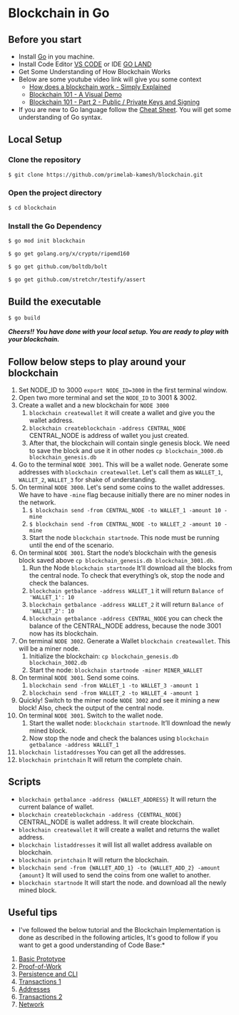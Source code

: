 # Blockchain in Go

## Before you start
- Install [Go](https://go.dev/dl) in you machine.
- Install Code Editor [VS CODE](https://code.visualstudio.com/download) or IDE [GO LAND](https://www.jetbrains.com/help/go/installation-guide.html#toolbox) 
- Get Some Understanding of How Blockchain Works
- Below are some youtube video link will give you some context
  - [How does a blockchain work - Simply Explained](https://www.youtube.com/watch?v=SSo_EIwHSd4)
  - [Blockchain 101 - A Visual Demo](https://www.youtube.com/watch?v=_160oMzblY8)
  - [Blockchain 101 - Part 2 - Public / Private Keys and Signing](https://www.youtube.com/watch?v=xIDL_akeras)
- If you are new to Go language follow the [Cheat Sheet](https://github.com/a8m/golang-cheat-sheet/blob/master/golang_refcard.pdf). You will get some understanding of Go syntax.


## Local Setup

### Clone the repository
```bash
$ git clone https://github.com/primelab-kamesh/blockchain.git
```
### Open the project directory
```bash
$ cd blockchain
```
### Install the Go Dependency
```bash
$ go mod init blockchain
```
```bash
$ go get golang.org/x/crypto/ripemd160
```
```bash
$ go get github.com/boltdb/bolt
```
```bash
$ go get github.com/stretchr/testify/assert
```

## Build the executable
```bash
$ go build
```

***Cheers!! You have done with your local setup. You are ready to play with your blockchain.*** 

## Follow below steps to play around your blockchain
1. Set NODE_ID to 3000 `export NODE_ID=3000` in the first terminal window.
2. Open two more terminal and set the `NODE_ID` to 3001 & 3002.
3. Create a wallet and a new blockchain for `NODE 3000`
   1. `blockchain createwallet` it will create a wallet and give you the wallet address.
   2. `blockchain createblockchain -address CENTRAL_NODE` CENTRAL_NODE is address of wallet you just created.
   3. After that, the blockchain will contain single genesis block. We need to save the block and use it in other nodes `cp blockchain_3000.db blockchain_genesis.db `
4. Go to the terminal `NODE 3001`. This will be a wallet node. Generate some addresses with `blockchain createwallet`. Let's call them as `WALLET_1`, `WALLET_2`, `WALLET_3` for shake of understanding.
5. On terminal `NODE 3000`. Let's send some coins to the wallet addresses. We have to have `-mine` flag because initially there are no miner nodes in the network.
   1. `$ blockchain send -from CENTRAL_NODE -to WALLET_1 -amount 10 -mine` 
   2. `$ blockchain send -from CENTRAL_NODE -to WALLET_2 -amount 10 -mine`
   3. Start the node `blockchain startnode`. This node must be running until the end of the scenario.
6. On terminal `NODE 3001`. Start the node’s blockchain with the genesis block saved above `cp blockchain_genesis.db blockchain_3001.db`.
   1. Run the Node `blockchain startnode` It’ll download all the blocks from the central node. To check that everything’s ok, stop the node and check the balances.
   2. `blockchain getbalance -address WALLET_1` it will return `Balance of 'WALLET_1': 10`
   3. `blockchain getbalance -address WALLET_2` it will return `Balance of 'WALLET_2': 10`
   4. `blockchain getbalance -address CENTRAL_NODE` you can check the balance of the CENTRAL_NODE address, because the node 3001 now has its blockchain.
7. On terminal `NODE 3002`. Generate a Wallet `blockchain createwallet`. This will be a miner node.
   1. Initialize the blockchain: `cp blockchain_genesis.db blockchain_3002.db`
   2. Start the node: `blockchain startnode -miner MINER_WALLET`
8. On terminal `NODE 3001`. Send some coins.
   1. `blockchain send -from WALLET_1 -to WALLET_3 -amount 1`
   2. `blockchain send -from WALLET_2 -to WALLET_4 -amount 1`
9. Quickly! Switch to the miner node `NODE 3002` and see it mining a new block! Also, check the output of the central node.
10. On terminal `NODE 3001`. Switch to the wallet node.
    1. Start the wallet node: `blockchain startnode`. It’ll download the newly mined block.
    2. Now stop the node and check the balances using `blockchain getbalance -address WALLET_1`
11. `blockchain listaddresses` You can get all the addresses.
12. `blockchain printchain` It will return the complete chain.

## Scripts
- `blockchain getbalance -address {WALLET_ADDRESS}` It will return the current balance of wallet.
- `blockchain createblockchain -address {CENTRAL_NODE}` CENTRAL_NODE is wallet address. It will create blockchain.
- `blockchain createwallet` it will create a wallet and returns the wallet address.
- `blockchain listaddresses` it will list all wallet address available on blockchain.
- `blockchain printchain` It will return the blockchain.
- `blockchain send -from {WALLET_ADD_1} -to {WALLET_ADD_2} -amount {amount}` It will used to send the coins from one wallet to another.
- `blockchain startnode` It will start the node. and download all the newly mined block.


## Useful tips
* I've followed the below tutorial and the Blockchain Implementation is done as described in the following articles, It's good to follow if you want to get a good understanding of Code Base:*

1. [Basic Prototype](https://jeiwan.net/posts/building-blockchain-in-go-part-1/)
2. [Proof-of-Work](https://jeiwan.net/posts/building-blockchain-in-go-part-2/)
3. [Persistence and CLI](https://jeiwan.net/posts/building-blockchain-in-go-part-3/)
4. [Transactions 1](https://jeiwan.net/posts/building-blockchain-in-go-part-4/)
5. [Addresses](https://jeiwan.net/posts/building-blockchain-in-go-part-5/)
6. [Transactions 2](https://jeiwan.net/posts/building-blockchain-in-go-part-6/)
7. [Network](https://jeiwan.net/posts/building-blockchain-in-go-part-7/)
